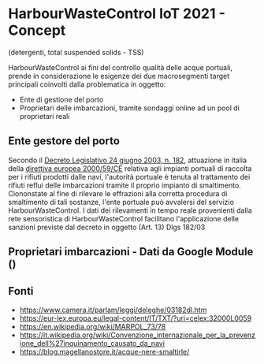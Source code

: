 # HarbourWasteControl IoT 2021 - Concept


(detergenti, total suspended solids - TSS)

HarbourWasteControl ai fini del controllo qualità delle acque portuali, prende in considerazione le esigenze dei due macrosegmenti target principali coinvolti dalla problematica in oggetto:
- Ente di gestione del porto 
- Proprietari delle imbarcazioni, tramite sondaggi online ad un pool di proprietari reali  

## Ente gestore del porto
Secondo il [Decreto Legislativo 24 giugno 2003, n. 182](https://www.camera.it/parlam/leggi/deleghe/03182dl.htm), attuazione in italia della [direttiva europea 2000/59/CE](https://eur-lex.europa.eu/legal-content/IT/TXT/?uri=celex:32000L0059) relativa agli impianti portuali di raccolta per i rifiuti prodotti dalle navi, l'autorità portuale è tenuta al trattamento dei rifiuti reflui delle imbarcazioni tramite il proprio impianto di smaltimento. Ciononstate al fine di rilevare le effrazioni alla corretta procedura di smaltimento di tali sostanze, l'ente portuale può avvalersi del servizio HarbourWasteControl. I dati dei rilevamenti in tempo reale provenienti dalla rete sensoristica di HarbourWasteControl facilitano l'applicazione delle sanzioni previste dal decreto in oggetto (Art. 13) 
Dlgs 182/03
## Proprietari imbarcazioni - Dati da Google Module ()

## Fonti
- https://www.camera.it/parlam/leggi/deleghe/03182dl.htm
- https://eur-lex.europa.eu/legal-content/IT/TXT/?uri=celex:32000L0059
- https://en.wikipedia.org/wiki/MARPOL_73/78
- https://it.wikipedia.org/wiki/Convenzione_internazionale_per_la_prevenzione_dell%27inquinamento_causato_da_navi
- https://blog.magellanostore.it/acque-nere-smaltirle/
 


